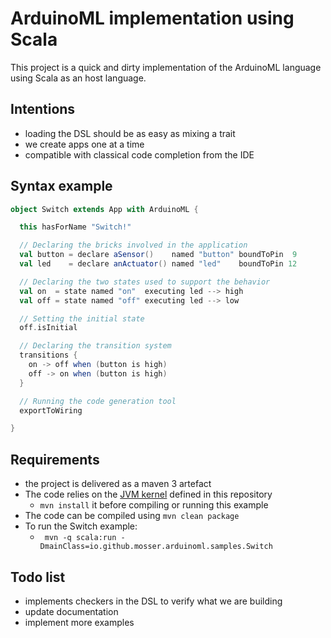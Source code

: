 # ArduinoML implementation using Scala

This project is a quick and dirty implementation of the ArduinoML language using Scala as an host language.

## Intentions

  * loading the DSL should be as easy as mixing a trait
  * we create apps one at a time
  * compatible with classical code completion from the IDE

## Syntax example

```Scala
object Switch extends App with ArduinoML {

  this hasForName "Switch!"

  // Declaring the bricks involved in the application
  val button = declare aSensor()    named "button" boundToPin  9
  val led    = declare anActuator() named "led"    boundToPin 12

  // Declaring the two states used to support the behavior
  val on  = state named "on"  executing led --> high
  val off = state named "off" executing led --> low

  // Setting the initial state
  off.isInitial

  // Declaring the transition system
  transitions {
    on -> off when (button is high)
    off -> on when (button is high)
  }

  // Running the code generation tool
  exportToWiring

}
```
## Requirements

  * the project is delivered as a maven 3 artefact
  * The code relies on the [JVM kernel](https://github.com/mosser/ArduinoML-kernel/tree/master/kernels/jvm) defined in this repository 
    * `mvn install` it before compiling or running this example
  * The code can be compiled using `mvn clean package`
  * To run the Switch example:
    * ` mvn -q scala:run -DmainClass=io.github.mosser.arduinoml.samples.Switch`

## Todo list

  * implements checkers in the DSL to verify what we are building
  * update documentation
  * implement more examples

